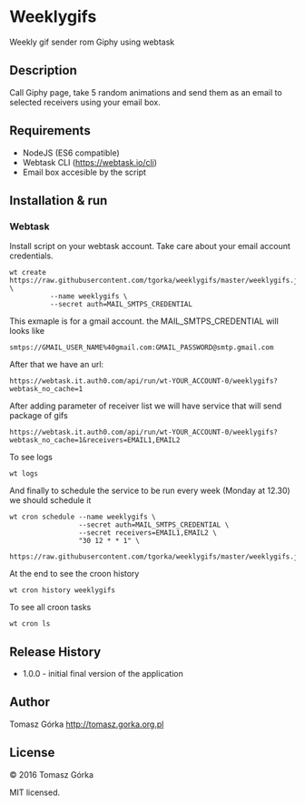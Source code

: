 # Weeklygifs
Weekly gif sender rom Giphy using webtask

## Description
Call Giphy page, take 5 random animations and send them as an email to selected receivers using your email box.

## Requirements

- NodeJS (ES6 compatible)
- Webtask CLI (https://webtask.io/cli)
- Email box accesible by the script

## Installation & run

### Webtask
Install script on your webtask account. 
Take care about your email account credentials.
```
wt create https://raw.githubusercontent.com/tgorka/weeklygifs/master/weeklygifs.js \ 
          --name weeklygifs \ 
          --secret auth=MAIL_SMTPS_CREDENTIAL
```

This exmaple is for a gmail account. the MAIL_SMTPS_CREDENTIAL will looks like
```
smtps://GMAIL_USER_NAME%40gmail.com:GMAIL_PASSWORD@smtp.gmail.com
```

After that we have an url:
```
https://webtask.it.auth0.com/api/run/wt-YOUR_ACCOUNT-0/weeklygifs?webtask_no_cache=1
```

After adding parameter of receiver list we will have service that will send package of gifs
```
https://webtask.it.auth0.com/api/run/wt-YOUR_ACCOUNT-0/weeklygifs?webtask_no_cache=1&receivers=EMAIL1,EMAIL2
```

To see logs
```
wt logs
```

And finally to schedule the service to be run every week (Monday at 12.30) we should schedule it
```
wt cron schedule --name weeklygifs \
                 --secret auth=MAIL_SMTPS_CREDENTIAL \
                 --secret receivers=EMAIL1,EMAIL2 \
                 "30 12 * * 1" \
                 https://raw.githubusercontent.com/tgorka/weeklygifs/master/weeklygifs.js
```

At the end to see the croon history
```
wt cron history weeklygifs
```

To see all croon tasks
```
wt cron ls
```

## Release History
+ 1.0.0 - initial final version of the application

## Author
Tomasz Górka <http://tomasz.gorka.org.pl>

## License
&copy; 2016 Tomasz Górka

MIT licensed.
